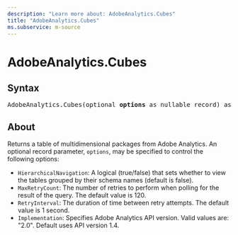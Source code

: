 ```yaml
---
description: "Learn more about: AdobeAnalytics.Cubes"
title: "AdobeAnalytics.Cubes"
ms.subservice: m-source
---
```

# AdobeAnalytics.Cubes

## Syntax

<pre>
AdobeAnalytics.Cubes(optional <b>options</b> as nullable record) as table
</pre>

## About

Returns a table of multidimensional packages from Adobe Analytics. An optional record parameter, `options`, may be specified to control the following options:

* `HierarchicalNavigation`: A logical (true/false) that sets whether to view the tables grouped by their schema names (default is false).
* `MaxRetryCount`: The number of retries to perform when polling for the result of the query. The default value is 120.
* `RetryInterval`: The duration of time between retry attempts. The default value is 1 second.
* `Implementation`: Specifies Adobe Analytics API version. Valid values are: "2.0". Default uses API version 1.4.
